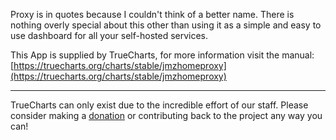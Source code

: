 Proxy is in quotes because I couldn't think of a better name. There is nothing overly special about this other than using it as a simple and easy to use dashboard for all your self-hosted services.

This App is supplied by TrueCharts, for more information visit the manual: [https://truecharts.org/charts/stable/jmzhomeproxy](https://truecharts.org/charts/stable/jmzhomeproxy)

---

TrueCharts can only exist due to the incredible effort of our staff.
Please consider making a [donation](https://truecharts.org/sponsor) or contributing back to the project any way you can!

